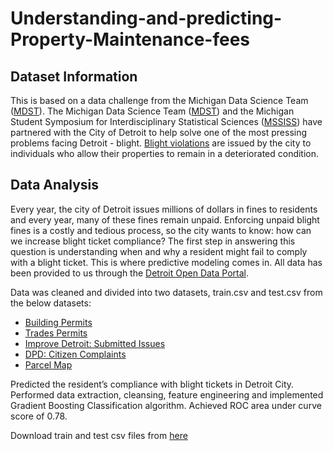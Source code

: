 # Understanding-and-predicting-Property-Maintenance-fees
## Dataset Information
This is based on a data challenge from the Michigan Data Science Team ([MDST](http://midas.umich.edu/mdst/)).
The Michigan Data Science Team ([MDST](http://midas.umich.edu/mdst/)) and the Michigan Student Symposium for Interdisciplinary Statistical Sciences ([MSSISS](https://sites.lsa.umich.edu/mssiss/)) have partnered with the City of Detroit to help solve one of the most pressing problems facing Detroit - blight. [Blight violations](http://www.detroitmi.gov/How-Do-I/Report/Blight-Complaint-FAQs) are issued by the city to individuals who allow their properties to remain in a deteriorated condition. 

## Data Analysis
Every year, the city of Detroit issues millions of dollars in fines to residents and every year, many of these fines remain unpaid. Enforcing unpaid blight fines is a costly and tedious process, so the city wants to know: how can we increase blight ticket compliance?
The first step in answering this question is understanding when and why a resident might fail to comply with a blight ticket. This is where predictive modeling comes in. All data has been provided to us through the [Detroit Open Data Portal](https://data.detroitmi.gov).

Data was cleaned and divided into two datasets, train.csv and test.csv from the below datasets:
* [Building Permits](https://data.detroitmi.gov/Property-Parcels/Building-Permits/xw2a-a7tf)
* [Trades Permits](https://data.detroitmi.gov/Property-Parcels/Trades-Permits/635b-dsgv)
* [Improve Detroit: Submitted Issues](https://data.detroitmi.gov/Government/Improve-Detroit-Submitted-Issues/fwz3-w3yn)
* [DPD: Citizen Complaints](https://data.detroitmi.gov/Public-Safety/DPD-Citizen-Complaints-2016/kahe-efs3)
* [Parcel Map](https://data.detroitmi.gov/Property-Parcels/Parcel-Map/fxkw-udwf)

Predicted the resident’s compliance with blight tickets in Detroit City. 
Performed data extraction, cleansing, feature engineering and implemented Gradient Boosting Classification algorithm. Achieved ROC area under curve score of 0.78.

Download train and test csv files from [here](https://drive.google.com/file/d/1baAFljc4ZaMpDA6TPAD6jrsw2nzZRaR7/view?usp=sharing)
